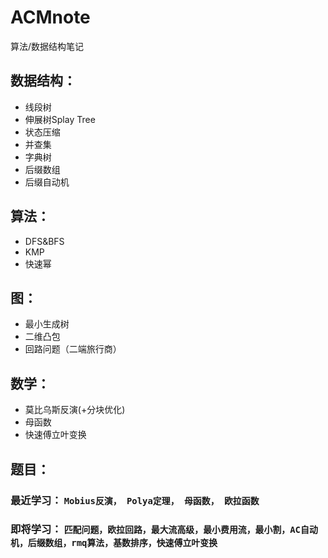 # ACMnote
算法/数据结构笔记
## 数据结构：
* 线段树
* 伸展树Splay Tree
* 状态压缩
* 并查集
* 字典树
* 后缀数组
* 后缀自动机

## 算法：
* DFS&BFS
* KMP
* 快速幂

## 图：
* 最小生成树
* 二维凸包
* 回路问题（二端旅行商）

## 数学：
* 莫比乌斯反演(+分块优化)
* 母函数
* 快速傅立叶变换

## 题目：


### 最近学习： `Mobius反演， Polya定理， 母函数， 欧拉函数`

### 即将学习： `匹配问题，欧拉回路，最大流高级，最小费用流，最小割，AC自动机，后缀数组，rmq算法，基数排序，快速傅立叶变换`
